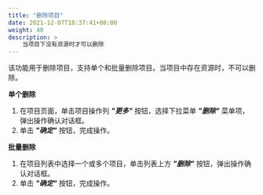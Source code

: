 ```yaml
---
title: "删除项目"
date: 2021-12-07T18:37:41+08:00
weight: 40
description: >
    当项目下没有资源时才可以删除
---
```



该功能用于删除项目，支持单个和批量删除项目。当项目中存在资源时，不可以删除。

**单个删除**

1. 在项目页面，单击项目操作列 **_"更多"_** 按钮，选择下拉菜单 **_"删除"_** 菜单项，弹出操作确认对话框。
2. 单击 **_"确定"_** 按钮，完成操作。

**批量删除**

1. 在项目列表中选择一个或多个项目，单击列表上方 **_"删除"_** 按钮，弹出操作确认对话框。
2. 单击 **_"确定"_** 按钮，完成操作。